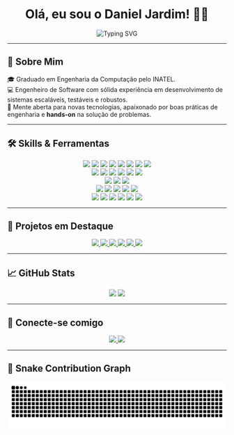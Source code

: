 <h1 align="center">Olá, eu sou o Daniel Jardim! 👨‍💻</h1>

<p align="center">
  <img src="https://readme-typing-svg.herokuapp.com?color=F7F7F7&center=true&vCenter=true&lines=Software+Engineer;Backend+Developer;Problem+Solver;Lifelong+Learner" alt="Typing SVG" />
</p>

---

## 🚀 Sobre Mim

🎓 Graduado em Engenharia da Computação pelo INATEL.  
💻 Engenheiro de Software com sólida experiência em desenvolvimento de sistemas escaláveis, testáveis e robustos.  
🧩 Mente aberta para novas tecnologias, apaixonado por boas práticas de engenharia e **hands-on** na solução de problemas.

---

## 🛠️ Skills & Ferramentas

<div align="center">
  
  <!-- Linguagens -->
  <img src="https://img.shields.io/badge/JavaScript-F7DF1E?style=for-the-badge&logo=javascript&logoColor=black" />
  <img src="https://img.shields.io/badge/TypeScript-3178C6?style=for-the-badge&logo=typescript&logoColor=white" />
  <img src="https://img.shields.io/badge/Java-007396?style=for-the-badge&logo=java&logoColor=white" />
  <img src="https://img.shields.io/badge/C-00599C?style=for-the-badge&logo=c&logoColor=white" />
  <img src="https://img.shields.io/badge/C++-00599C?style=for-the-badge&logo=cplusplus&logoColor=white" />
  <img src="https://img.shields.io/badge/Python-3776AB?style=for-the-badge&logo=python&logoColor=white" />
  <img src="https://img.shields.io/badge/HTML5-E34F26?style=for-the-badge&logo=html5&logoColor=white" />
  <img src="https://img.shields.io/badge/CSS3-1572B6?style=for-the-badge&logo=css3&logoColor=white" />
  
  <br/>
  
  <!-- Frameworks Backend -->
  <img src="https://img.shields.io/badge/Node.js-339933?style=for-the-badge&logo=nodedotjs&logoColor=white" />
  <img src="https://img.shields.io/badge/Express.js-000000?style=for-the-badge&logo=express&logoColor=white" />
  <img src="https://img.shields.io/badge/NestJS-E0234E?style=for-the-badge&logo=nestjs&logoColor=white" />
  <img src="https://img.shields.io/badge/Fastify-000000?style=for-the-badge&logo=fastify&logoColor=white" />
  <img src="https://img.shields.io/badge/Spring-6DB33F?style=for-the-badge&logo=spring&logoColor=white" />
  <img src="https://img.shields.io/badge/Spring%20Boot-6DB33F?style=for-the-badge&logo=springboot&logoColor=white" />
  
  <br/>
  
  <!-- Frameworks Frontend -->
  <img src="https://img.shields.io/badge/React-61DAFB?style=for-the-badge&logo=react&logoColor=black" />
  <img src="https://img.shields.io/badge/Vue.js-4FC08D?style=for-the-badge&logo=vue.js&logoColor=white" />
  <img src="https://img.shields.io/badge/Angular-DD0031?style=for-the-badge&logo=angular&logoColor=white" />

  <br/>
  
  <!-- Bancos de Dados -->
  <img src="https://img.shields.io/badge/MySQL-4479A1?style=for-the-badge&logo=mysql&logoColor=white" />
  <img src="https://img.shields.io/badge/PostgreSQL-4169E1?style=for-the-badge&logo=postgresql&logoColor=white" />
  <img src="https://img.shields.io/badge/MongoDB-47A248?style=for-the-badge&logo=mongodb&logoColor=white" />
  <img src="https://img.shields.io/badge/Neo4j-008CC1?style=for-the-badge&logo=neo4j&logoColor=white" />
  <img src="https://img.shields.io/badge/Cassandra-1287B1?style=for-the-badge&logo=apache-cassandra&logoColor=white" />

  <br/>
  
  <!-- Outras Tecnologias -->
  <img src="https://img.shields.io/badge/AWS-232F3E?style=for-the-badge&logo=amazonaws&logoColor=white" />
  <img src="https://img.shields.io/badge/Docker-2496ED?style=for-the-badge&logo=docker&logoColor=white" />
  <img src="https://img.shields.io/badge/Kubernetes-326CE5?style=for-the-badge&logo=kubernetes&logoColor=white" />
  <img src="https://img.shields.io/badge/Git-F05032?style=for-the-badge&logo=git&logoColor=white" />
  <img src="https://img.shields.io/badge/Jest-C21325?style=for-the-badge&logo=jest&logoColor=white" />
  <img src="https://img.shields.io/badge/JUnit-25A162?style=for-the-badge&logo=junit5&logoColor=white" />
  
</div>

---

## 🌟 Projetos em Destaque

<div align="center">

<a href="https://github.com/DanielJardiim/trampay-backend" target="_blank">
  <img src="https://github-readme-stats.vercel.app/api/pin/?username=DanielJardiim&repo=trampay-backend&theme=github_dark" width="400"/>
</a>

<a href="https://github.com/DanielJardiim/trampay-frontend" target="_blank">
  <img src="https://github-readme-stats.vercel.app/api/pin/?username=DanielJardiim&repo=trampay-frontend&theme=github_dark" width="400"/>
</a>

<a href="https://github.com/DanielJardiim/backend-bancodesangue" target="_blank">
  <img src="https://github-readme-stats.vercel.app/api/pin/?username=DanielJardiim&repo=backend-bancodesangue&theme=github_dark" width="400"/>
</a>

<a href="https://github.com/DanielJardiim/customer-management-system" target="_blank">
  <img src="https://github-readme-stats.vercel.app/api/pin/?username=DanielJardiim&repo=customer-management-system&theme=github_dark" width="400"/>
</a>

<a href="https://github.com/DanielJardiim/nestjs-clean-arch" target="_blank">
  <img src="https://github-readme-stats.vercel.app/api/pin/?username=DanielJardiim&repo=nestjs-clean-arch&theme=github_dark" width="400"/>
</a>

<a href="https://github.com/DanielJardiim/SD_DanielJardim" target="_blank">
  <img src="https://github-readme-stats.vercel.app/api/pin/?username=DanielJardiim&repo=SD_DanielJardim&theme=github_dark" width="400"/>
</a>

</div>

---

## 📈 GitHub Stats

<div align="center">
  <img height="180em" src="https://github-readme-stats.vercel.app/api?username=DanielJardiim&show_icons=true&theme=github_dark&include_all_commits=true&count_private=true"/>
  <img height="180em" src="https://github-readme-stats.vercel.app/api/top-langs/?username=DanielJardiim&layout=compact&langs_count=8&theme=github_dark"/>
</div>

---

## 🔗 Conecte-se comigo

<div align="center">
  <a href="https://www.linkedin.com/in/daniel-jardim-nunes" target="_blank">
    <img src="https://img.shields.io/badge/-LinkedIn-%230077B5?style=for-the-badge&logo=linkedin&logoColor=white"/>
  </a>
  <a href="mailto:jn_dani@outlook.com" target="_blank">
    <img src="https://img.shields.io/badge/-Email-%231DA1F2?style=for-the-badge&logo=microsoft-outlook&logoColor=white"/>
  </a>
</div>

---

## 🐍 Snake Contribution Graph

<p align="center">
  <img src="https://github.com/DanielJardiim/DanielJardiim/blob/output/github-contribution-grid-snake.svg" alt="Snake animation" />
</p>



